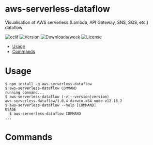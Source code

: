 aws-serverless-dataflow
=======================

Visualisation of AWS serverless (Lambda, API Gateway, SNS, SQS, etc.) dataflow

[![oclif](https://img.shields.io/badge/cli-oclif-brightgreen.svg)](https://oclif.io)
[![Version](https://img.shields.io/npm/v/aws-serverless-dataflow.svg)](https://npmjs.org/package/aws-serverless-dataflow)
[![Downloads/week](https://img.shields.io/npm/dw/aws-serverless-dataflow.svg)](https://npmjs.org/package/aws-serverless-dataflow)
[![License](https://img.shields.io/npm/l/aws-serverless-dataflow.svg)](https://github.com/james-hu/aws-serverless-dataflow/blob/master/package.json)

<!-- toc -->
* [Usage](#usage)
* [Commands](#commands)
<!-- tocstop -->
# Usage
<!-- usage -->
```sh-session
$ npm install -g aws-serverless-dataflow
$ aws-serverless-dataflow COMMAND
running command...
$ aws-serverless-dataflow (-v|--version|version)
aws-serverless-dataflow/1.0.4 darwin-x64 node-v12.18.2
$ aws-serverless-dataflow --help [COMMAND]
USAGE
  $ aws-serverless-dataflow COMMAND
...
```
<!-- usagestop -->
# Commands
<!-- commands -->

<!-- commandsstop -->
